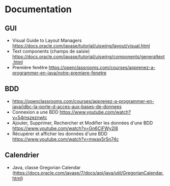 # Documentation

## GUI

* Visual Guide to Layout Managers https://docs.oracle.com/javase/tutorial/uiswing/layout/visual.html
* Text components (champs de saisie) https://docs.oracle.com/javase/tutorial/uiswing/components/generaltext.html
* Première fenêtre https://openclassrooms.com/courses/apprenez-a-programmer-en-java/notre-premiere-fenetre

## BDD

* https://openclassrooms.com/courses/apprenez-a-programmer-en-java/jdbc-la-porte-d-acces-aux-bases-de-donnees
* Connexion a une BDD https://www.youtube.com/watch?v=54mszeznwtc
* Ajouter, Supprimer, Rechercher et Modifier les données d'une BDD https://www.youtube.com/watch?v=Gn6CiFWy2l8
* Récupérer et afficher les données d'une BDD https://www.youtube.com/watch?v=mwax5rSn74c

## Calendrier

* Java, classe Gregorian Calendar (https://docs.oracle.com/javase/7/docs/api/java/util/GregorianCalendar.html)

